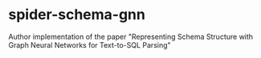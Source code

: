 # spider-schema-gnn
Author implementation of the paper "Representing Schema Structure with Graph Neural Networks for Text-to-SQL Parsing"
